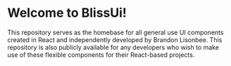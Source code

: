 # Welcome to BlissUi!
This repository serves as the homebase for all general use UI components created in React and independently developed by Brandon Lisonbee. This repository is also publicly available for any developers who wish to make use of these flexible components for their React-based projects.
